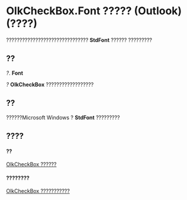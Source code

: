 
# OlkCheckBox.Font ????? (Outlook)(????)

??????????????????????????????? **StdFont** ?????? ?????????


## ??

 _?_. **Font**

 _?_ **OlkCheckBox** ??????????????????


## ??

??????Microsoft Windows ? **StdFont** ?????????


## ????


#### ??


[OlkCheckBox ??????](79460205-a604-7011-a9b3-14e651807f09.md)
#### ????????


[OlkCheckBox ???????????](http://msdn.microsoft.com/library/acf62b06-215d-6b2b-57b0-ccbfd0c92aed%28Office.15%29.aspx)